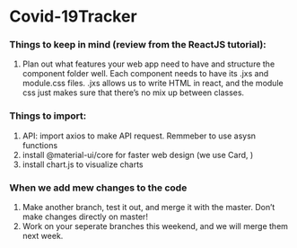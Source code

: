 # Covid-19Tracker
### Things to keep in mind (review from the ReactJS tutorial):
1. Plan out what features your web app need to have and structure the component folder well. Each component needs to have its .jxs and module.css files. .jxs allows us to write HTML in react, and the module css just makes sure that there’s no mix up between classes.
### Things to import:
1. API: import axios to make API request. Remmeber to use asysn functions
2. install @material-ui/core for faster web design (we use Card, )
3. install chart.js to visualize charts
### When we add mew changes to the code
1. Make another branch, test it out, and merge it with the master. Don’t make changes directly on master!
2. Work on your seperate branches this weekend, and we will merge them next week.
